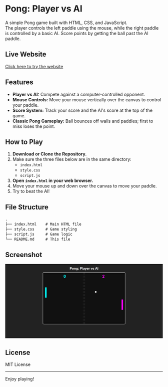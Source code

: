 # Pong: Player vs AI

A simple Pong game built with HTML, CSS, and JavaScript.  
The player controls the left paddle using the mouse, while the right paddle is controlled by a basic AI. Score points by getting the ball past the AI paddle.

## Live Website
[Click here to try the website](https://devanshusawarkar.github.io/Pong_with_AI/)

## Features

- **Player vs AI:** Compete against a computer-controlled opponent.
- **Mouse Controls:** Move your mouse vertically over the canvas to control your paddle.
- **Score System:** Track your score and the AI's score at the top of the game.
- **Classic Pong Gameplay:** Ball bounces off walls and paddles; first to miss loses the point.

## How to Play

1. **Download or Clone the Repository.**
2. Make sure the three files below are in the same directory:
    - `index.html`
    - `style.css`
    - `script.js`
3. **Open `index.html` in your web browser.**
4. Move your mouse up and down over the canvas to move your paddle.
5. Try to beat the AI!

## File Structure

```
.
├── index.html    # Main HTML file
├── style.css     # Game styling
├── script.js     # Game logic
└── README.md     # This file
```

## Screenshot

![Pong Screenshot](https://github.com/DevanshuSawarkar/Pong_with_AI/blob/main/images/pong_screenshot.png)
## License

MIT License

---

Enjoy playing!
